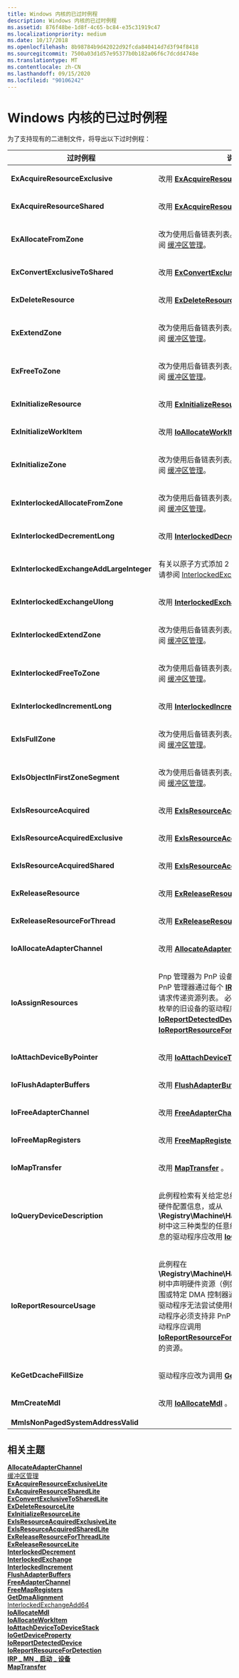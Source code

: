 ```yaml
---
title: Windows 内核的已过时例程
description: Windows 内核的已过时例程
ms.assetid: 876f48be-1d8f-4c65-bc84-e35c31919c47
ms.localizationpriority: medium
ms.date: 10/17/2018
ms.openlocfilehash: 8b98784b9d42022d92fcda840414d7d3f94f8418
ms.sourcegitcommit: 7500a03d1d57e95377b0b182a06f6c7dcdd4748e
ms.translationtype: MT
ms.contentlocale: zh-CN
ms.lasthandoff: 09/15/2020
ms.locfileid: "90106242"
---
```

# <a name="windows-kernel-obsolete-routines"></a>Windows 内核的已过时例程


为了支持现有的二进制文件，将导出以下过时例程：

<table>
<colgroup>
<col width="50%" />
<col width="50%" />
</colgroup>
<thead>
<tr class="header">
<th>过时例程</th>
<th>说明</th>
</tr>
</thead>
<tbody>
<tr class="odd">
<td><strong>ExAcquireResourceExclusive</strong></td>
<td><p>改用 <a href="/previous-versions/ff544351(v=vs.85)" data-raw-source="[&lt;strong&gt;ExAcquireResourceExclusiveLite&lt;/strong&gt;](/previous-versions/ff544351(v=vs.85))"><strong>ExAcquireResourceExclusiveLite</strong></a> 。</p></td>
</tr>
<tr class="even">
<td><strong>ExAcquireResourceShared</strong></td>
<td><p>改用 <a href="/previous-versions/ff544363(v=vs.85)" data-raw-source="[&lt;strong&gt;ExAcquireResourceSharedLite&lt;/strong&gt;](/previous-versions/ff544363(v=vs.85))"><strong>ExAcquireResourceSharedLite</strong></a> 。</p></td>
</tr>
<tr class="odd">
<td><strong>ExAllocateFromZone</strong></td>
<td><p>改为使用后备链表列表。 有关详细信息，请参阅 <a href="/windows-hardware/drivers/ddi/index" data-raw-source="[Buffer Management](/windows-hardware/drivers/ddi/index)">缓冲区管理</a>。</p></td>
</tr>
<tr class="even">
<td><strong>ExConvertExclusiveToShared</strong></td>
<td><p>改用 <a href="/previous-versions/ff544558(v=vs.85)" data-raw-source="[&lt;strong&gt;ExConvertExclusiveToSharedLite&lt;/strong&gt;](/previous-versions/ff544558(v=vs.85))"><strong>ExConvertExclusiveToSharedLite</strong></a> 。</p></td>
</tr>
<tr class="odd">
<td><strong>ExDeleteResource</strong></td>
<td><p>改用 <a href="/windows-hardware/drivers/ddi/wdm/nf-wdm-exdeleteresourcelite" data-raw-source="[&lt;strong&gt;ExDeleteResourceLite&lt;/strong&gt;](/windows-hardware/drivers/ddi/wdm/nf-wdm-exdeleteresourcelite)"><strong>ExDeleteResourceLite</strong></a> 。</p></td>
</tr>
<tr class="even">
<td><strong>ExExtendZone</strong></td>
<td><p>改为使用后备链表列表。 有关详细信息，请参阅 <a href="/windows-hardware/drivers/ddi/index" data-raw-source="[Buffer Management](/windows-hardware/drivers/ddi/index)">缓冲区管理</a>。</p></td>
</tr>
<tr class="odd">
<td><strong>ExFreeToZone</strong></td>
<td><p>改为使用后备链表列表。 有关详细信息，请参阅 <a href="/windows-hardware/drivers/ddi/index" data-raw-source="[Buffer Management](/windows-hardware/drivers/ddi/index)">缓冲区管理</a>。</p></td>
</tr>
<tr class="even">
<td><strong>ExInitializeResource</strong></td>
<td><p>改用 <a href="/windows-hardware/drivers/ddi/wdm/nf-wdm-exinitializeresourcelite" data-raw-source="[&lt;strong&gt;ExInitializeResourceLite&lt;/strong&gt;](/windows-hardware/drivers/ddi/wdm/nf-wdm-exinitializeresourcelite)"><strong>ExInitializeResourceLite</strong></a> 。</p></td>
</tr>
<tr class="odd">
<td><strong>ExInitializeWorkItem</strong></td>
<td><p>改用 <a href="/windows-hardware/drivers/ddi/wdm/nf-wdm-ioallocateworkitem" data-raw-source="[&lt;strong&gt;IoAllocateWorkItem&lt;/strong&gt;](/windows-hardware/drivers/ddi/wdm/nf-wdm-ioallocateworkitem)"><strong>IoAllocateWorkItem</strong></a> 。</p></td>
</tr>
<tr class="even">
<td><strong>ExInitializeZone</strong></td>
<td><p>改为使用后备链表列表。 有关详细信息，请参阅 <a href="/windows-hardware/drivers/ddi/index" data-raw-source="[Buffer Management](/windows-hardware/drivers/ddi/index)">缓冲区管理</a>。</p></td>
</tr>
<tr class="odd">
<td><strong>ExInterlockedAllocateFromZone</strong></td>
<td><p>改为使用后备链表列表。 有关详细信息，请参阅 <a href="/windows-hardware/drivers/ddi/index" data-raw-source="[Buffer Management](/windows-hardware/drivers/ddi/index)">缓冲区管理</a>。</p></td>
</tr>
<tr class="even">
<td><strong>ExInterlockedDecrementLong</strong></td>
<td><p>改用 <a href="/windows-hardware/drivers/ddi/wdm/nf-wdm-interlockeddecrement" data-raw-source="[&lt;strong&gt;InterlockedDecrement&lt;/strong&gt;](/windows-hardware/drivers/ddi/wdm/nf-wdm-interlockeddecrement)"><strong>InterlockedDecrement</strong></a> 。</p></td>
</tr>
<tr class="odd">
<td><strong>ExInterlockedExchangeAddLargeInteger</strong></td>
<td><p>有关以原子方式添加 2 64 位数字的详细信息，请参阅 <a href="https://go.microsoft.com/fwlink/p/?linkid=71056" data-raw-source="[InterlockedExchangeAdd64](https://go.microsoft.com/fwlink/p/?linkid=71056)">InterlockedExchangeAdd64</a>。</p></td>
</tr>
<tr class="even">
<td><strong>ExInterlockedExchangeUlong</strong></td>
<td><p>改用 <a href="/windows-hardware/drivers/ddi/wdm/nf-wdm-interlockedexchange" data-raw-source="[&lt;strong&gt;InterlockedExchange&lt;/strong&gt;](/windows-hardware/drivers/ddi/wdm/nf-wdm-interlockedexchange)"><strong>InterlockedExchange</strong></a> 。</p></td>
</tr>
<tr class="odd">
<td><strong>ExInterlockedExtendZone</strong></td>
<td><p>改为使用后备链表列表。 有关详细信息，请参阅 <a href="/windows-hardware/drivers/ddi/index" data-raw-source="[Buffer Management](/windows-hardware/drivers/ddi/index)">缓冲区管理</a>。</p></td>
</tr>
<tr class="even">
<td><strong>ExInterlockedFreeToZone</strong></td>
<td><p>改为使用后备链表列表。 有关详细信息，请参阅 <a href="/windows-hardware/drivers/ddi/index" data-raw-source="[Buffer Management](/windows-hardware/drivers/ddi/index)">缓冲区管理</a>。</p></td>
</tr>
<tr class="odd">
<td><strong>ExInterlockedIncrementLong</strong></td>
<td><p>改用 <a href="/windows-hardware/drivers/ddi/wdm/nf-wdm-interlockedincrement" data-raw-source="[&lt;strong&gt;InterlockedIncrement&lt;/strong&gt;](/windows-hardware/drivers/ddi/wdm/nf-wdm-interlockedincrement)"><strong>InterlockedIncrement</strong></a> 。</p></td>
</tr>
<tr class="even">
<td><strong>ExIsFullZone</strong></td>
<td><p>改为使用后备链表列表。 有关详细信息，请参阅 <a href="/windows-hardware/drivers/ddi/index" data-raw-source="[Buffer Management](/windows-hardware/drivers/ddi/index)">缓冲区管理</a>。</p></td>
</tr>
<tr class="odd">
<td><strong>ExIsObjectInFirstZoneSegment</strong></td>
<td><p>改为使用后备链表列表。 有关详细信息，请参阅 <a href="/windows-hardware/drivers/ddi/index" data-raw-source="[Buffer Management](/windows-hardware/drivers/ddi/index)">缓冲区管理</a>。</p></td>
</tr>
<tr class="even">
<td><strong>ExIsResourceAcquired</strong></td>
<td><p>改用 <a href="/previous-versions/windows/hardware/drivers/ff545466(v=vs.85)" data-raw-source="[&lt;strong&gt;ExIsResourceAcquiredLite&lt;/strong&gt;](/previous-versions/windows/hardware/drivers/ff545466(v=vs.85))"><strong>ExIsResourceAcquiredLite</strong></a> 。</p></td>
</tr>
<tr class="odd">
<td><strong>ExIsResourceAcquiredExclusive</strong></td>
<td><p>改用 <a href="/windows-hardware/drivers/ddi/wdm/nf-wdm-exisresourceacquiredexclusivelite" data-raw-source="[&lt;strong&gt;ExIsResourceAcquiredExclusiveLite&lt;/strong&gt;](/windows-hardware/drivers/ddi/wdm/nf-wdm-exisresourceacquiredexclusivelite)"><strong>ExIsResourceAcquiredExclusiveLite</strong></a> 。</p></td>
</tr>
<tr class="even">
<td><strong>ExIsResourceAcquiredShared</strong></td>
<td><p>改用 <a href="/windows-hardware/drivers/ddi/wdm/nf-wdm-exisresourceacquiredsharedlite" data-raw-source="[&lt;strong&gt;ExIsResourceAcquiredSharedLite&lt;/strong&gt;](/windows-hardware/drivers/ddi/wdm/nf-wdm-exisresourceacquiredsharedlite)"><strong>ExIsResourceAcquiredSharedLite</strong></a> 。</p></td>
</tr>
<tr class="odd">
<td><strong>ExReleaseResource</strong></td>
<td><p>改用 <a href="/windows-hardware/drivers/ddi/wdm/nf-wdm-exreleaseresourcelite" data-raw-source="[&lt;strong&gt;ExReleaseResourceLite&lt;/strong&gt;](/windows-hardware/drivers/ddi/wdm/nf-wdm-exreleaseresourcelite)"><strong>ExReleaseResourceLite</strong></a> 。</p></td>
</tr>
<tr class="even">
<td><strong>ExReleaseResourceForThread</strong></td>
<td><p>改用 <a href="/previous-versions/ff545585(v=vs.85)" data-raw-source="[&lt;strong&gt;ExReleaseResourceForThreadLite&lt;/strong&gt;](/previous-versions/ff545585(v=vs.85))"><strong>ExReleaseResourceForThreadLite</strong></a> 。</p></td>
</tr>
<tr class="odd">
<td><strong>IoAllocateAdapterChannel</strong></td>
<td><p>改用 <a href="/windows-hardware/drivers/ddi/wdm/nc-wdm-pallocate_adapter_channel" data-raw-source="[&lt;strong&gt;AllocateAdapterChannel&lt;/strong&gt;](/windows-hardware/drivers/ddi/wdm/nc-wdm-pallocate_adapter_channel)"><strong>AllocateAdapterChannel</strong></a> 。</p></td>
</tr>
<tr class="even">
<td><strong>IoAssignResources</strong></td>
<td><p>Pnp 管理器为 PnP 设备的驱动程序分配资源，PnP 管理器通过每个 <a href="/windows-hardware/drivers/kernel/irp-mn-start-device" data-raw-source="[&lt;strong&gt;IRP_MN_START_DEVICE&lt;/strong&gt;](./irp-mn-start-device.md)"><strong>IRP_MN_START_DEVICE</strong></a> 请求传递资源列表。 必须支持 PnP 管理器无法枚举的旧设备的驱动程序应改用 <a href="/windows-hardware/drivers/ddi/ntddk/nf-ntddk-ioreportdetecteddevice" data-raw-source="[&lt;strong&gt;IoReportDetectedDevice&lt;/strong&gt;](/windows-hardware/drivers/ddi/ntddk/nf-ntddk-ioreportdetecteddevice)"><strong>IoReportDetectedDevice</strong></a> 和 <a href="/windows-hardware/drivers/ddi/ntddk/nf-ntddk-ioreportresourcefordetection" data-raw-source="[&lt;strong&gt;IoReportResourceForDetection&lt;/strong&gt;](/windows-hardware/drivers/ddi/ntddk/nf-ntddk-ioreportresourcefordetection)"><strong>IoReportResourceForDetection</strong></a> 。</p></td>
</tr>
<tr class="odd">
<td><strong>IoAttachDeviceByPointer</strong></td>
<td><p>改用 <a href="/windows-hardware/drivers/ddi/wdm/nf-wdm-ioattachdevicetodevicestack" data-raw-source="[&lt;strong&gt;IoAttachDeviceToDeviceStack&lt;/strong&gt;](/windows-hardware/drivers/ddi/wdm/nf-wdm-ioattachdevicetodevicestack)"><strong>IoAttachDeviceToDeviceStack</strong></a> 。</p></td>
</tr>
<tr class="even">
<td><strong>IoFlushAdapterBuffers</strong></td>
<td><p>改用 <a href="/windows-hardware/drivers/ddi/wdm/nc-wdm-pflush_adapter_buffers" data-raw-source="[&lt;strong&gt;FlushAdapterBuffers&lt;/strong&gt;](/windows-hardware/drivers/ddi/wdm/nc-wdm-pflush_adapter_buffers)"><strong>FlushAdapterBuffers</strong></a> 。</p></td>
</tr>
<tr class="odd">
<td><strong>IoFreeAdapterChannel</strong></td>
<td><p>改用 <a href="/windows-hardware/drivers/ddi/wdm/nc-wdm-pfree_adapter_channel" data-raw-source="[&lt;strong&gt;FreeAdapterChannel&lt;/strong&gt;](/windows-hardware/drivers/ddi/wdm/nc-wdm-pfree_adapter_channel)"><strong>FreeAdapterChannel</strong></a> 。</p></td>
</tr>
<tr class="even">
<td><strong>IoFreeMapRegisters</strong></td>
<td><p>改用 <a href="/windows-hardware/drivers/ddi/wdm/nc-wdm-pfree_map_registers" data-raw-source="[&lt;strong&gt;FreeMapRegisters&lt;/strong&gt;](/windows-hardware/drivers/ddi/wdm/nc-wdm-pfree_map_registers)"><strong>FreeMapRegisters</strong></a> 。</p></td>
</tr>
<tr class="odd">
<td><strong>IoMapTransfer</strong></td>
<td><p>改用 <a href="/windows-hardware/drivers/ddi/wdm/nc-wdm-pmap_transfer" data-raw-source="[&lt;strong&gt;MapTransfer&lt;/strong&gt;](/windows-hardware/drivers/ddi/wdm/nc-wdm-pmap_transfer)"><strong>MapTransfer</strong></a> 。</p></td>
</tr>
<tr class="even">
<td><strong>IoQueryDeviceDescription</strong></td>
<td><p>此例程检索有关给定总线、控制器或外设对象的硬件配置信息，或从 <strong>\Registry\Machine\Hardware\Description</strong> 树中这三种类型的任意组合。 需要硬件配置信息的驱动程序应改用 <a href="/windows-hardware/drivers/ddi/wdm/nf-wdm-iogetdeviceproperty" data-raw-source="[&lt;strong&gt;IoGetDeviceProperty&lt;/strong&gt;](/windows-hardware/drivers/ddi/wdm/nf-wdm-iogetdeviceproperty)"><strong>IoGetDeviceProperty</strong></a> 。</p></td>
</tr>
<tr class="odd">
<td><strong>IoReportResourceUsage</strong></td>
<td><p>此例程在 <strong>\Registry\Machine\Hardware\ResourceMap</strong> 树中声明硬件资源（例如中断向量、设备内存范围或特定 DMA 控制器通道），以便随后加载的驱动程序无法尝试使用相同的资源。 如果新驱动程序必须支持非 PnP 可枚举的旧设备，则驱动程序应调用 <a href="/windows-hardware/drivers/ddi/ntddk/nf-ntddk-ioreportresourcefordetection" data-raw-source="[&lt;strong&gt;IoReportResourceForDetection&lt;/strong&gt;](/windows-hardware/drivers/ddi/ntddk/nf-ntddk-ioreportresourcefordetection)"><strong>IoReportResourceForDetection</strong></a> 来声明设备的资源。</p></td>
</tr>
<tr class="even">
<td><strong>KeGetDcacheFillSize</strong></td>
<td><p>驱动程序应改为调用 <a href="/windows-hardware/drivers/ddi/wdm/nc-wdm-pget_dma_alignment" data-raw-source="[&lt;strong&gt;GetDmaAlignment&lt;/strong&gt;](/windows-hardware/drivers/ddi/wdm/nc-wdm-pget_dma_alignment)"><strong>GetDmaAlignment</strong></a> 。</p></td>
</tr>
<tr class="odd">
<td><strong>MmCreateMdl</strong></td>
<td><p>改用 <a href="/windows-hardware/drivers/ddi/wdm/nf-wdm-ioallocatemdl" data-raw-source="[&lt;strong&gt;IoAllocateMdl&lt;/strong&gt;](/windows-hardware/drivers/ddi/wdm/nf-wdm-ioallocatemdl)"><strong>IoAllocateMdl</strong></a> 。</p></td>
</tr>
<tr class="even">
<td><strong>MmIsNonPagedSystemAddressValid</strong></td>
<td></td>
</tr>
</tbody>
</table>

 

## <a name="related-topics"></a>相关主题
[**AllocateAdapterChannel**](/windows-hardware/drivers/ddi/wdm/nc-wdm-pallocate_adapter_channel)  
[缓冲区管理](/windows-hardware/drivers/ddi/index)  
[**ExAcquireResourceExclusiveLite**](/previous-versions/ff544351(v=vs.85))  
[**ExAcquireResourceSharedLite**](/previous-versions/ff544363(v=vs.85))  
[**ExConvertExclusiveToSharedLite**](/previous-versions/ff544558(v=vs.85))  
[**ExDeleteResourceLite**](/windows-hardware/drivers/ddi/wdm/nf-wdm-exdeleteresourcelite)  
[**ExInitializeResourceLite**](/windows-hardware/drivers/ddi/wdm/nf-wdm-exinitializeresourcelite)  
[**ExIsResourceAcquiredExclusiveLite**](/windows-hardware/drivers/ddi/wdm/nf-wdm-exisresourceacquiredexclusivelite)  
[**ExIsResourceAcquiredSharedLite**](/windows-hardware/drivers/ddi/wdm/nf-wdm-exisresourceacquiredsharedlite)  
[**ExReleaseResourceForThreadLite**](/previous-versions/ff545585(v=vs.85))  
[**ExReleaseResourceLite**](/windows-hardware/drivers/ddi/wdm/nf-wdm-exreleaseresourcelite)  
[**InterlockedDecrement**](/windows-hardware/drivers/ddi/wdm/nf-wdm-interlockeddecrement)  
[**InterlockedExchange**](/windows-hardware/drivers/ddi/wdm/nf-wdm-interlockedexchange)  
[**InterlockedIncrement**](/windows-hardware/drivers/ddi/wdm/nf-wdm-interlockedincrement)  
[**FlushAdapterBuffers**](/windows-hardware/drivers/ddi/wdm/nc-wdm-pflush_adapter_buffers)  
[**FreeAdapterChannel**](/windows-hardware/drivers/ddi/wdm/nc-wdm-pfree_adapter_channel)  
[**FreeMapRegisters**](/windows-hardware/drivers/ddi/wdm/nc-wdm-pfree_map_registers)  
[**GetDmaAlignment**](/windows-hardware/drivers/ddi/wdm/nc-wdm-pget_dma_alignment)  
[InterlockedExchangeAdd64](https://go.microsoft.com/fwlink/p/?linkid=71056)  
[**IoAllocateMdl**](/windows-hardware/drivers/ddi/wdm/nf-wdm-ioallocatemdl)  
[**IoAllocateWorkItem**](/windows-hardware/drivers/ddi/wdm/nf-wdm-ioallocateworkitem)  
[**IoAttachDeviceToDeviceStack**](/windows-hardware/drivers/ddi/wdm/nf-wdm-ioattachdevicetodevicestack)  
[**IoGetDeviceProperty**](/windows-hardware/drivers/ddi/wdm/nf-wdm-iogetdeviceproperty)  
[**IoReportDetectedDevice**](/windows-hardware/drivers/ddi/ntddk/nf-ntddk-ioreportdetecteddevice)  
[**IoReportResourceForDetection**](/windows-hardware/drivers/ddi/ntddk/nf-ntddk-ioreportresourcefordetection)  
[**IRP \_ MN \_ 启动 \_ 设备**](./irp-mn-start-device.md)  
[**MapTransfer**](/windows-hardware/drivers/ddi/wdm/nc-wdm-pmap_transfer)